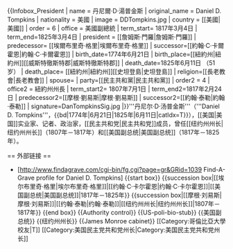 {{Infobox_President
| name = 丹尼爾·D·湯普金斯
| original_name = Daniel D. Tompkins
| nationality = 美國
| image = DDTompkins.jpg 
| country = [[美國|美國]]
| order = 6
| office = 美國副總統
| term_start= 1817年3月4日
| term_end=1825年3月4日
| president = [[詹姆斯·門羅|詹姆斯·門羅]]
| predecessor= [[埃爾布里奇·格里|埃爾布里奇·格里]]
| successor=[[約翰·C·卡爾霍恩|約翰·C·卡爾霍恩]]
| birth_date=1774年6月21日
| birth_place=[[紐約州|紐約州]][[威斯特徹斯特郡|威斯特徹斯特郡]]
| death_date=1825年6月11日 （51岁）
| death_place= [[紐約州|紐約州]][[史坦登島|史坦登島]]
| religion=[[長老教會|長老教會]]
| spouse= 
| party=[[民主共和黨|民主共和黨]]
| order2 = 4
| office2 = 紐約州州長
| term_start2= 1807年7月1日
| term_end2=1817年2月24日
| predecessor2=[[摩根·劉易斯|摩根·劉易斯]]
| successor2=[[約翰·泰勒|約翰·泰勒]]
| signature=DanTompkinsSig.jpg
|}}'''丹尼尔·D·汤普金斯'''（'''Daniel D. Tompkins'''，{{bd|1774年|6月21日|1825年|6月11日|catIdx=T}}），[[美国|美国]]实业家、记者、政治家，[[民主共和党|民主共和党]]成员，曾任[[纽约州州长|纽约州州长]]（1807年－1817年）和[[美国副总统|美国副总统]]（1817年－1825年）。

== 外部链接 ==
* [http://www.findagrave.com/cgi-bin/fg.cgi?page=gr&GRid=1039 Find-A-Grave profile for Daniel D. Tompkins]
{{start box}}
{{succession box|[[埃尔布里奇·格里|埃尔布里奇·格里]]|[[约翰·C·卡尔霍恩|约翰·C·卡尔霍恩]]|[[美国副总统|美国副总统]]|1817年－1825年}}
{{succession box|[[摩根·刘易斯|摩根·刘易斯]]|[[约翰·泰勒|约翰·泰勒]]|[[纽约州州长|纽约州州长]]|1807年－1817年}}
{{end box}}
{{Authority control}}
{{US-poli-bio-stub}}
{{美国副总统}}
{{纽约州州长}}
{{James Monroe cabinet}}
[[Category:哥倫比亞大學校友|T]]
[[Category:美国民主党共和党州长|Category:美国民主党共和党州长]]